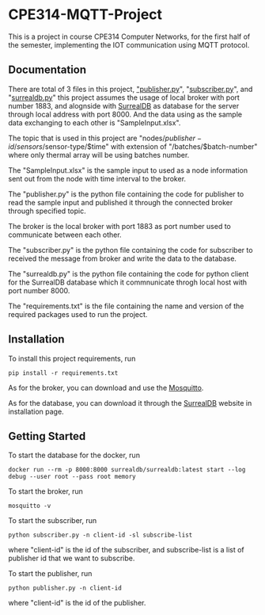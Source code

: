 # CPE314-MQTT-Project

This is a project in course CPE314 Computer Networks, for the first half of the semester, implementing the IOT communication using MQTT protocol.

## Documentation

There are total of 3 files in this project, ["publisher.py](publisher.py)", "[subscriber.py](./subscriber.py)", and "[surrealdb.py](./surrealdb.py)" 
this project assumes the usage of local broker with port number 1883, and alognside with
[SurrealDB](https://surrealdb.com/) as database for the server through local address with port 8000. And the data using 
as the sample data exchanging to each other is "SampleInput.xlsx".

The topic that is used in this project are "nodes/$publisher-id/sensors/$sensor-type/$time"
with extension of "/batches/$batch-number" where only thermal array will be using batches number.

The "SampleInput.xlsx" is the sample input to used as a node information sent out from the node
with time interval to the broker.

The "publisher.py" is the python file containing the code for publisher to read the sample
input and published it through the connected broker through specified topic.

The broker is the local broker with port 1883 as port number used to communicate
between each other.

The "subscriber.py" is the python file containing the code for subscriber to received the message
from broker and write the data to the database.

The "surrealdb.py" is the python file containing the code for python client for the SurrealDB
database which it commnunicate throgh local host with port number 8000.

The "requirements.txt" is the file containing the name and version of the required packages
used to run the project.

## Installation

To install this project requirements, run
```
pip install -r requirements.txt
```

As for the broker, you can download and use the [Mosquitto](https://mosquitto.org/download/).

As for the database, you can download it through the [SurrealDB](https://surrealdb.com/docs/start/installation) website in installation page.

## Getting Started

To start the database for the docker, run
```
docker run --rm -p 8000:8000 surrealdb/surrealdb:latest start --log debug --user root --pass root memory
```

To start the broker, run
```
mosquitto -v
```

To start the subscriber, run
```
python subscriber.py -n client-id -sl subscribe-list
```
where "client-id" is the id of the subscriber, and subscribe-list is a list of publisher id that
we want to subscribe.

To start the publisher, run
```
python publisher.py -n client-id
```
where "client-id" is the id of the publisher.